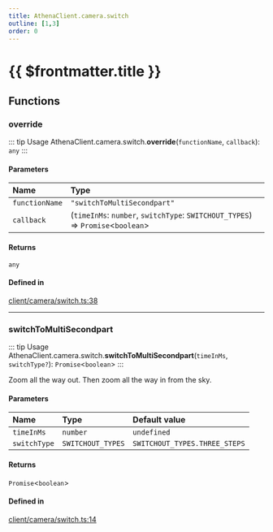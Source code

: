 ```yaml
---
title: AthenaClient.camera.switch
outline: [1,3]
order: 0
---
```


# {{ $frontmatter.title }}


## Functions

### override

::: tip Usage
AthenaClient.camera.switch.**override**(`functionName`, `callback`): `any`
:::

#### Parameters

| Name | Type |
| :------ | :------ |
| `functionName` | ``"switchToMultiSecondpart"`` |
| `callback` | (`timeInMs`: `number`, `switchType`: `SWITCHOUT_TYPES`) => `Promise`<`boolean`\> |

#### Returns

`any`

#### Defined in

[client/camera/switch.ts:38](https://github.com/Stuyk/altv-athena/blob/d9ae327/src/core/client/camera/switch.ts#L38)

___

### switchToMultiSecondpart

::: tip Usage
AthenaClient.camera.switch.**switchToMultiSecondpart**(`timeInMs`, `switchType?`): `Promise`<`boolean`\>
:::

Zoom all the way out. Then zoom all the way in from the sky.

#### Parameters

| Name | Type | Default value |
| :------ | :------ | :------ |
| `timeInMs` | `number` | `undefined` |
| `switchType` | `SWITCHOUT_TYPES` | `SWITCHOUT_TYPES.THREE_STEPS` |

#### Returns

`Promise`<`boolean`\>

#### Defined in

[client/camera/switch.ts:14](https://github.com/Stuyk/altv-athena/blob/d9ae327/src/core/client/camera/switch.ts#L14)

